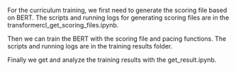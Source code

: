 For the curriculum training, we first need to generate the scoring file based on BERT. The scripts and running logs for generating scoring files are in the transformercl_get_scoring_files.ipynb.

Then we can train the BERT with the scoring file and pacing functions. The scripts and running logs are in the training results folder.

Finally we get and analyze the training results with the get_result.ipynb.
 
